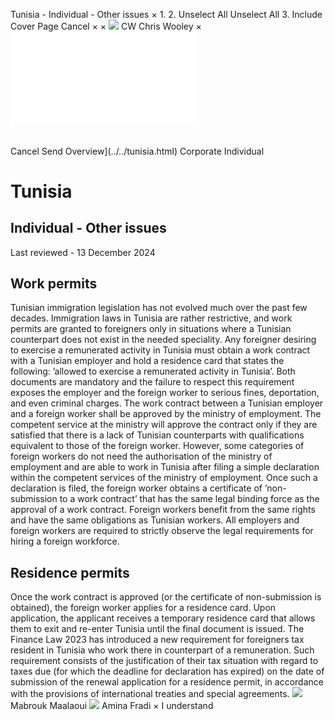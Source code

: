 Tunisia - Individual - Other issues
×
1.
2.
Unselect All
Unselect All
3.
Include Cover Page
Cancel
×
×
![](../../-/media/world-wide-tax-summaries/attachments/global---chris-wooley.ashx%3Frev=ac5e5f3223b34096b1afc2a6009c7320&revision=ac5e5f32-23b3-4096-b1af-c2a6009c7320&hash=859B7ADC84DC2CBEC9760E9E6EE7DE6D0A8BFCDF)
CW
Chris Wooley
×
![](other-issues.html)
######
Cancel
Send
Overview](../../tunisia.html)
Corporate
Individual
# Tunisia
## Individual - Other issues
Last reviewed - 13 December 2024
## Work permits
Tunisian immigration legislation has not evolved much over the past few decades. Immigration laws in Tunisia are rather restrictive, and work permits are granted to foreigners only in situations where a Tunisian counterpart does not exist in the needed speciality.
Any foreigner desiring to exercise a remunerated activity in Tunisia must obtain a work contract with a Tunisian employer and hold a residence card that states the following: ’allowed to exercise a remunerated activity in Tunisia’.
Both documents are mandatory and the failure to respect this requirement exposes the employer and the foreign worker to serious fines, deportation, and even criminal charges.
The work contract between a Tunisian employer and a foreign worker shall be approved by the ministry of employment. The competent service at the ministry will approve the contract only if they are satisfied that there is a lack of Tunisian counterparts with qualifications equivalent to those of the foreign worker.
However, some categories of foreign workers do not need the authorisation of the ministry of employment and are able to work in Tunisia after filing a simple declaration within the competent services of the ministry of employment.
Once such a declaration is filed, the foreign worker obtains a certificate of ’non-submission to a work contract’ that has the same legal binding force as the approval of a work contract.
Foreign workers benefit from the same rights and have the same obligations as Tunisian workers.
All employers and foreign workers are required to strictly observe the legal requirements for hiring a foreign workforce.
## Residence permits
Once the work contract is approved (or the certificate of non-submission is obtained), the foreign worker applies for a residence card.
Upon application, the applicant receives a temporary residence card that allows them to exit and re-enter Tunisia until the final document is issued.
The Finance Law 2023 has introduced a new requirement for foreigners tax resident in Tunisia who work there in counterpart of a remuneration. Such requirement consists of the justification of their tax situation with regard to taxes due (for which the deadline for declaration has expired) on the date of submission of the renewal application for a residence permit, in accordance with the provisions of international treaties and special agreements.
![](../../-/media/world-wide-tax-summaries/attachments/tunisia---mabrouk_maalaoui.ashx%3Frev=4e1ff86b8e9544b1b18fd1c271a6e93c&revision=4e1ff86b-8e95-44b1-b18f-d1c271a6e93c&hash=F482CAD4A8791DDC08F108964502A266CC612D8D)
Mabrouk Maalaoui
![](../../-/media/world-wide-tax-summaries/attachments/tunisia---amina_fradi.ashx%3Frev=68623d7543654b0b8324d448598d05ba&revision=68623d75-4365-4b0b-8324-d448598d05ba&hash=740E4E5013AD34F1CF7D8E1C0A54DF4C66BCC80B)
Amina Fradi
×
I understand